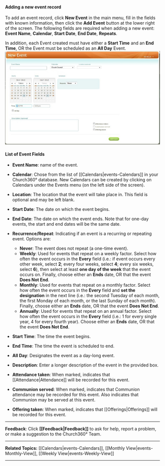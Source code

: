 #### Adding a new event record

To add an event record, click **New Event** in the main
menu, fill in the fields with known information, then click the **Add
Event** button at the lower right of the screen. The following fields
are required when adding a new event: **Event Name**, **Calendar**,
**Start Date**, **End Date**, **Repeats**.

In addition, each Event created must have either a **Start Time** and an
**End Time**, OR the Event must be scheduled as an **All Day** Event.
![Adding a New Event.](images/Events_New_01.JPG "Adding a New Event.")

#### List of Event Fields

-   **Event Name**: name of the event.
-   **Calendar**: Chose from the list of
    [[Calendars|events-Calendars]] in your Church360° database. New
    Calendars can be created by clicking on Calendars under the Events
    menu (on the left side of the screen).
-   **Location**: The location that the event will take place in. This
    field is optional and may be left blank.
-   **Start Date**: The date on which the event begins.
-   **End Date**: The date on which the event ends. Note that for
    one-day events, the start and end dates will be the same date.
-   **Recurrence/Repeat**: Indicating if an event is a recurring or
    repeating event. Options are:
    -   **Never**: The event does not repeat (a one-time event).
    -   **Weekly**: Used for events that repeat on a weekly factor.
        Select how often the event occurs in the **Every** field (i.e.:
        if event occurs every other week, select **2**; every four
        weeks, select **4**; every six weeks, select **6**), then select
        at least **one day of the week** that the event occurs on.
        Finally, choose either an **Ends** date, OR that the event
        **Does Not End**.
    -   **Monthly**: Used for events that repeat on a monthly factor.
        Select how often the event occurs in the **Every** field and
        **set the designation** in the next line (i.e.: the second
        Tuesday of each month, the first Monday of each month, or the
        last Sunday of each month). Finally, choose either an **Ends**
        date, OR that the event **Does Not End**.
    -   **Annually**: Used for events that repeat on an annual factor.
        Select how often the event occurs in the **Every** field (i.e.:
        1 for every single year, 4 for every fourth year). Choose either
        an **Ends** date, OR that the event **Does Not End**.

-   **Start Time**: The time the event begins.
-   **End Time**: The time the event is scheduled to end.
-   **All Day**: Designates the event as a day-long event.
-   **Description**: Enter a longer description of the event in the
    provided box.
-   **Attendance taken**: When marked, indicates that [[Attendance|Attendance]] will
    be recorded for this event.
-   **Communion served**: When marked, indicates that Communion
    attendance may be recorded for this event. Also indicates that
    Communion may be served at this event.
-   **Offering taken**: When marked, indicates that [[Offerings|Offerings]] will be
    recorded for this event.

* * * * *

**Feedback**: Click **[[Feedback|Feedback]]** to ask for help, report a problem, or
make a suggestion to the Church360° Team.

* * * * *

**Related Topics:** [[Calendars|events-Calendars]], [[Monthly
View|events-Monthly-View]], [[Weekly View|events-Weekly-View]]

* * * * *
